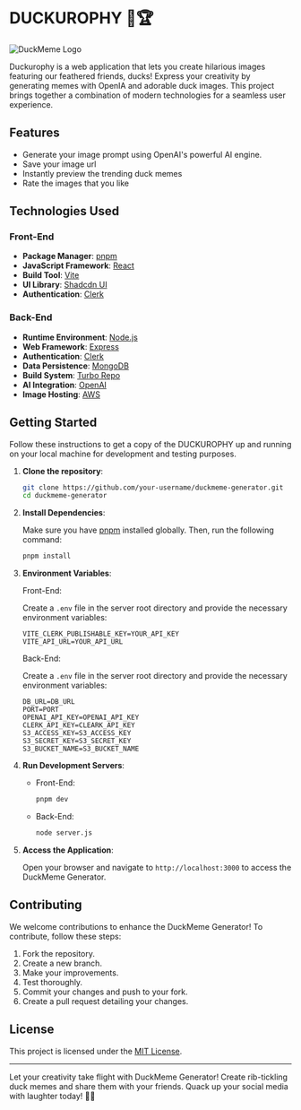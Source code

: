 # DUCKUROPHY 🦆🏆

![DuckMeme Logo](https://kurojam-sparta-client.onrender.com/)

Duckurophy is a web application that lets you create hilarious images featuring our feathered friends, ducks! Express your creativity by generating memes with OpenIA and adorable duck images. This project brings together a combination of modern technologies for a seamless user experience.

## Features

- Generate your image prompt using OpenAI's powerful AI engine.
- Save your image url 
- Instantly preview the trending duck memes
- Rate the images that you like

## Technologies Used

### Front-End

- **Package Manager**: [pnpm](https://pnpm.io/)
- **JavaScript Framework**: [React](https://reactjs.org/)
- **Build Tool**: [Vite](https://vitejs.dev/)
- **UI Library**: [Shadcdn UI](https://shadcdn.com/ui)
- **Authentication**: [Clerk](https://clerk.dev/)

### Back-End

- **Runtime Environment**: [Node.js](https://nodejs.org/)
- **Web Framework**: [Express](https://expressjs.com/)
- **Authentication**: [Clerk](https://clerk.dev/)
- **Data Persistence**: [MongoDB](https://www.mongodb.com/)
- **Build System**: [Turbo Repo](https://turbo.dev/repo)
- **AI Integration**: [OpenAI](https://www.openai.com/)
- **Image Hosting**: [AWS](https://aws.com/)

## Getting Started

Follow these instructions to get a copy of the DUCKUROPHY up and running on your local machine for development and testing purposes.

1. **Clone the repository**:

   ```bash
   git clone https://github.com/your-username/duckmeme-generator.git
   cd duckmeme-generator
   ```

2. **Install Dependencies**:

   Make sure you have [pnpm](https://pnpm.io/) installed globally. Then, run the following command:

   ```bash
   pnpm install
   ```

3. **Environment Variables**:

   Front-End:

   Create a `.env` file in the server root directory and provide the necessary environment variables:   

   ```
   VITE_CLERK_PUBLISHABLE_KEY=YOUR_API_KEY
   VITE_API_URL=YOUR_API_URL
   ```

   Back-End:
   
   Create a `.env` file in the server root directory and provide the necessary environment variables:

   ```plaintext
   DB_URL=DB_URL
   PORT=PORT
   OPENAI_API_KEY=OPENAI_API_KEY
   CLERK_API_KEY=CLEARK_API_KEY
   S3_ACCESS_KEY=S3_ACCESS_KEY
   S3_SECRET_KEY=S3_SECRET_KEY
   S3_BUCKET_NAME=S3_BUCKET_NAME
   ```

4. **Run Development Servers**:

   - Front-End:

     ```bash
     pnpm dev
     ```

   - Back-End:

     ```bash
     node server.js
     ```

5. **Access the Application**:

   Open your browser and navigate to `http://localhost:3000` to access the DuckMeme Generator.

## Contributing

We welcome contributions to enhance the DuckMeme Generator! To contribute, follow these steps:

1. Fork the repository.
2. Create a new branch.
3. Make your improvements.
4. Test thoroughly.
5. Commit your changes and push to your fork.
6. Create a pull request detailing your changes.

## License

This project is licensed under the [MIT License](LICENSE).

---

Let your creativity take flight with DuckMeme Generator! Create rib-tickling duck memes and share them with your friends. Quack up your social media with laughter today! 🦆🎉